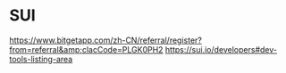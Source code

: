 # SUI
https://www.bitgetapp.com/zh-CN/referral/register?from=referral&amp;clacCode=PLGK0PH2
https://sui.io/developers#dev-tools-listing-area
